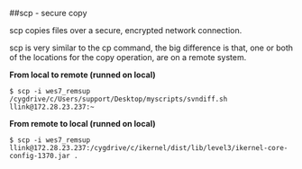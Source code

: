 ##scp - secure copy

scp copies files over a secure, encrypted network connection.

scp is very similar to the cp command, the big difference is that, one or both of the locations for the copy operation, are on a remote system.


**From local to remote (runned on local)**

	$ scp -i wes7_remsup /cygdrive/c/Users/support/Desktop/myscripts/svndiff.sh llink@172.28.23.237:~


**From remote to local  (runned on local)**

	$ scp -i wes7_remsup llink@172.28.23.237:/cygdrive/c/ikernel/dist/lib/level3/ikernel-core-config-1370.jar .
